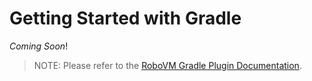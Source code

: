 # Getting Started with Gradle

_Coming Soon_!

> NOTE: Please refer to the [RoboVM Gradle Plugin Documentation](https://github.com/robovm/robovm-gradle-plugin).
